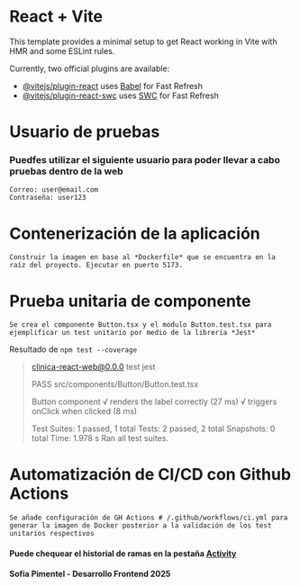 # React + Vite

This template provides a minimal setup to get React working in Vite with HMR and some ESLint rules.

Currently, two official plugins are available:

- [@vitejs/plugin-react](https://github.com/vitejs/vite-plugin-react/blob/main/packages/plugin-react/README.md) uses [Babel](https://babeljs.io/) for Fast Refresh
- [@vitejs/plugin-react-swc](https://github.com/vitejs/vite-plugin-react-swc) uses [SWC](https://swc.rs/) for Fast Refresh



# Usuario de pruebas

### Puedfes utilizar el siguiente usuario para poder llevar a cabo pruebas dentro de la web

```
Correo: user@email.com
Contraseña: user123
```

# Contenerización de la aplicación

```
Construir la imagen en base al *Dockerfile* que se encuentra en la raíz del proyecto. Ejecutar en puerto 5173.
```

# Prueba unitaria de componente

```
Se crea el componente Button.tsx y el modulo Button.test.tsx para ejemplificar un test unitario por medio de la librería *Jest*
```

Resultado de ```npm test --coverage```

>  clinica-react-web@0.0.0 test
>  jest
>  
> PASS src/components/Button/Button.test.tsx
> 
> Button component
> √ renders the label correctly (27 ms)
> √ triggers onClick when clicked (8 ms)
> 
> Test Suites: 1 passed, 1 total
> Tests: 2 passed, 2 total
> Snapshots: 0 total
> Time: 1.978 s
> Ran all test suites.

# Automatización de CI/CD con Github Actions

```
Se añade configuración de GH Actions # /.github/workflows/ci.yml para generar la imagen de Docker posterior a la validación de los test unitarios respectivos
```

#### Puede chequear el historial de ramas en la pestaña [Activity](https://github.com/aifos22/ghactions-test/activity)


#### Sofia Pimentel - Desarrollo Frontend 2025
